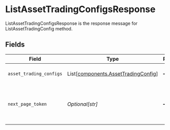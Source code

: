 # ListAssetTradingConfigsResponse

ListAssetTradingConfigsResponse is the response message for ListAssetTradingConfig method.


## Fields

| Field                                                                                                                      | Type                                                                                                                       | Required                                                                                                                   | Description                                                                                                                | Example                                                                                                                    |
| -------------------------------------------------------------------------------------------------------------------------- | -------------------------------------------------------------------------------------------------------------------------- | -------------------------------------------------------------------------------------------------------------------------- | -------------------------------------------------------------------------------------------------------------------------- | -------------------------------------------------------------------------------------------------------------------------- |
| `asset_trading_configs`                                                                                                    | List[[components.AssetTradingConfig](../../models/components/assettradingconfig.md)]                                       | :heavy_minus_sign:                                                                                                         | The asset trading configs returned in the response.                                                                        |                                                                                                                            |
| `next_page_token`                                                                                                          | *Optional[str]*                                                                                                            | :heavy_minus_sign:                                                                                                         | The next_page_token value to include in a subsequent ListAssetTradingConfigs request to retrieve the next page of results. | Mv-BAwEBCVBhZ2VUb2tlbgH_ggABAgEPUmVxdWVzdENoZWNrc3VtAQYAAQJJZAEMAAAAD_-CAfzrRtzkAQQ1MDA3AA==                               |